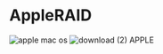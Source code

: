 # AppleRAID
![apple mac os](https://user-images.githubusercontent.com/101293392/162849971-137c3801-1442-4ce7-a9d7-33fc32c7a957.jpg)
![download (2) APPLE](https://user-images.githubusercontent.com/101293392/162850042-af6a1b57-a853-405d-95bd-13a5c126490c.jpg)
